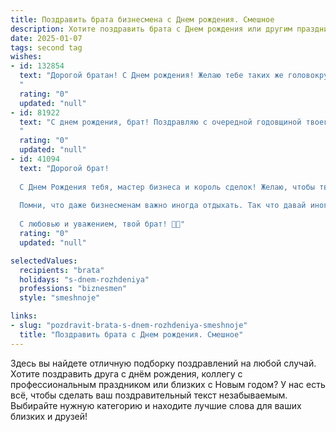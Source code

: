 ```yaml
---
title: Поздравить брата бизнесмена c Днем рождения. Смешное
description: Хотите поздравить брата c Днем рождения или другим праздником? Наш ИИ создаст незабываемое поздравление, а вы обязательно выделитесь среди других.  
date: 2025-01-07
tags: second tag
wishes:
- id: 132854
  text: "Дорогой братан! С Днем рождения! Желаю тебе таких же головокружительных сделок, как твои любовные похождения (шутка, конечно, но вдруг!). Пусть твой бизнес процветает, а конкуренты завидуют молча, закусывая пеплом от сгоревших надежд.  Главное – не забывай, что помимо миллиардов, в жизни есть ещё и мы, твои родные, готовые в любой момент одолжить тебе пятьсот рублей до зарплаты.  Будь здоров, богат и счастлив!
  "
  rating: "0"
  updated: "null"
- id: 81922
  text: "С днем рождения, брат! Поздравляю с очередной годовщиной твоего безупречного владения искусством заключать сделки, а главное, с тем, что ты и в этом году не разбогател до такой степени, что перестал общаться со своим бедным родственником.  😁 Желаю тебе новых прорывных идей, выгодных контрактов и, конечно же, чтобы твоя банковская карточка всегда хранила в себе достаточно нулей, чтобы пережить твои \"гениальные\" идеи! 😜
  "
  rating: "0"
  updated: "null"
- id: 41094
  text: "Дорогой брат!
  
  С Днем Рождения тебя, мастер бизнеса и король сделок! Желаю, чтобы твои идеи всегда были в плюсе, а распродажи не забирали твою душу! Пусть конкуренты дрожат от страха, когда слышат твое имя, а банкиры сходят с ума от счастья на твоих встречах!
  
  Помни, что даже бизнесменам важно иногда отдыхать. Так что давай иногда переключаться с разборов отчетов на разборки в боулинге или шашлыках! Пусть цифры зашкаливают, а настроение — всегда на высоте!
  
  С любовью и уважением, твой брат! 🎉💼"
  rating: "0"
  updated: "null"

selectedValues:
  recipients: "brata"
  holidays: "s-dnem-rozhdeniya"
  professions: "biznesmen"
  style: "smeshnoje"

links:
- slug: "pozdravit-brata-s-dnem-rozhdeniya-smeshnoje"
  title: "Поздравить брата c Днем рождения. Смешное"
---
```


Здесь вы найдете отличную подборку поздравлений на любой случай.
Хотите поздравить друга с днём рождения, коллегу с профессиональным праздником или близких с Новым годом? У нас есть всё, чтобы сделать ваш поздравительный текст незабываемым. Выбирайте нужную категорию и находите лучшие слова для ваших близких и друзей!

